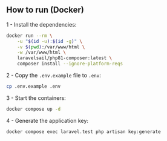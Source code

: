 ## How to run (Docker)

1 - Install the dependencies:

```bash
docker run --rm \
    -u "$(id -u):$(id -g)" \
    -v $(pwd):/var/www/html \
    -w /var/www/html \
    laravelsail/php81-composer:latest \
    composer install --ignore-platform-reqs
```

2 - Copy the `.env.example` file to `.env`:

```bash
cp .env.example .env
```

3 - Start the containers:

```bash
docker compose up -d
```

4 - Generate the application key:

```bash
docker compose exec laravel.test php artisan key:generate
```
